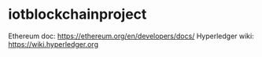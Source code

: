 # iotblockchainproject

Ethereum doc: https://ethereum.org/en/developers/docs/
Hyperledger wiki: https://wiki.hyperledger.org
